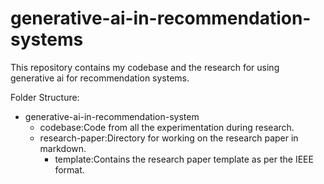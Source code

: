 # generative-ai-in-recommendation-systems
This repository contains my codebase and the research for using generative ai for recommendation systems.

Folder Structure:

- generative-ai-in-recommendation-system
  - codebase:Code from all the experimentation during research.
  - research-paper:Directory for working on the research paper in markdown.
    - template:Contains the research paper template as per the IEEE format.
